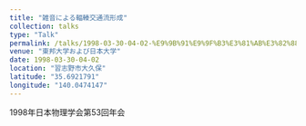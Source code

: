 ```yaml
---
title: "雑音による輻輳交通流形成"
collection: talks
type: "Talk"
permalink: /talks/1998-03-30-04-02-%E9%9B%91%E9%9F%B3%E3%81%AB%E3%82%88%E3%82%8B%E8%BC%BB%E8%BC%B3%E4%BA%A4%E9%80%9A%E6%B5%81%E5%BD%A2%E6%88%90
venue: "東邦大学および日本大学"
date: 1998-03-30-04-02
location: "習志野市大久保"
latitude: "35.6921791"
longitude: "140.0474147"
---
```


1998年日本物理学会第53回年会
